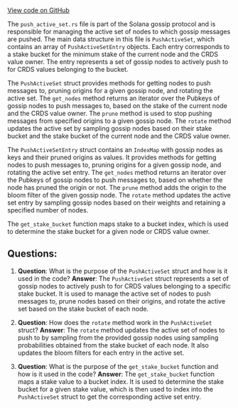 [View code on GitHub](https://github.com/solana-labs/solana/blob/master/gossip/src/push_active_set.rs)

The `push_active_set.rs` file is part of the Solana gossip protocol and is responsible for managing the active set of nodes to which gossip messages are pushed. The main data structure in this file is `PushActiveSet`, which contains an array of `PushActiveSetEntry` objects. Each entry corresponds to a stake bucket for the minimum stake of the current node and the CRDS value owner. The entry represents a set of gossip nodes to actively push to for CRDS values belonging to the bucket.

The `PushActiveSet` struct provides methods for getting nodes to push messages to, pruning origins for a given gossip node, and rotating the active set. The `get_nodes` method returns an iterator over the Pubkeys of gossip nodes to push messages to, based on the stake of the current node and the CRDS value owner. The `prune` method is used to stop pushing messages from specified origins to a given gossip node. The `rotate` method updates the active set by sampling gossip nodes based on their stake bucket and the stake bucket of the current node and the CRDS value owner.

The `PushActiveSetEntry` struct contains an `IndexMap` with gossip nodes as keys and their pruned origins as values. It provides methods for getting nodes to push messages to, pruning origins for a given gossip node, and rotating the active set entry. The `get_nodes` method returns an iterator over the Pubkeys of gossip nodes to push messages to, based on whether the node has pruned the origin or not. The `prune` method adds the origin to the bloom filter of the given gossip node. The `rotate` method updates the active set entry by sampling gossip nodes based on their weights and retaining a specified number of nodes.

The `get_stake_bucket` function maps stake to a bucket index, which is used to determine the stake bucket for a given node or CRDS value owner.
## Questions: 
 1. **Question**: What is the purpose of the `PushActiveSet` struct and how is it used in the code?
   **Answer**: The `PushActiveSet` struct represents a set of gossip nodes to actively push to for CRDS values belonging to a specific stake bucket. It is used to manage the active set of nodes to push messages to, prune nodes based on their origins, and rotate the active set based on the stake bucket of each node.

2. **Question**: How does the `rotate` method work in the `PushActiveSet` struct?
   **Answer**: The `rotate` method updates the active set of nodes to push to by sampling from the provided gossip nodes using sampling probabilities obtained from the stake bucket of each node. It also updates the bloom filters for each entry in the active set.

3. **Question**: What is the purpose of the `get_stake_bucket` function and how is it used in the code?
   **Answer**: The `get_stake_bucket` function maps a stake value to a bucket index. It is used to determine the stake bucket for a given stake value, which is then used to index into the `PushActiveSet` struct to get the corresponding active set entry.